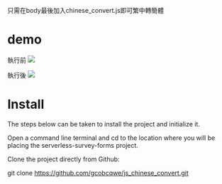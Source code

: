 只需在body最後加入chinese_convert.js即可繁中轉簡體

# demo
執行前
![](http://imgur.com/1Cfs1Rc.png)

執行後
![](http://imgur.com/NXT9DoI.png)

# Install

The steps below can be taken to install the project and initialize it.

Open a command line terminal and cd to the location where you will be placing the serverless-survey-forms project.

Clone the project directly from Github:

git clone https://github.com/gcobcqwe/js_chinese_convert.git 
